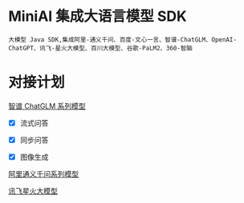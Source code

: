 # MiniAI 集成大语言模型 SDK
    大模型 Java SDK,集成阿里-通义千问、百度-文心一言、智谱-ChatGLM、OpenAI-ChatGPT、讯飞-星火大模型、百川大模型、谷歌-PaLM2、360-智脑

# 对接计划
[智谱 ChatGLM 系列模型](https://open.bigmodel.cn/overview)
* [x] 流式问答
* [x] 同步问答
* [x] 图像生成


[阿里通义千问系列模型](https://help.aliyun.com/document_detail/2400395.html)


[讯飞星火大模型](https://www.xfyun.cn/doc/spark/Web.html)
